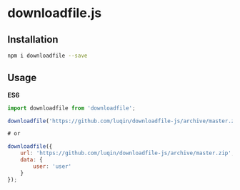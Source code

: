 # downloadfile.js

## Installation

```sh
npm i downloadfile --save
```

## Usage

**ES6**
```js
import downloadfile from 'downloadfile';

downloadfile('https://github.com/luqin/downloadfile-js/archive/master.zip');

# or 

downloadfile({
    url: 'https://github.com/luqin/downloadfile-js/archive/master.zip',
    data: {
        user: 'user'
    }
});
```